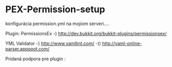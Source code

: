 # PEX-Permission-setup
 
 konfigurácia permission.yml na mojiom serveri.... 
 
 Plugin: PermissionsEx -) http://dev.bukkit.org/bukkit-plugins/permissionsex/

 YML Validator -) http://www.yamllint.com/  -))  http://yaml-online-parser.appspot.com/ 
 
 Pridaná podpora pre plugin :
 
 


